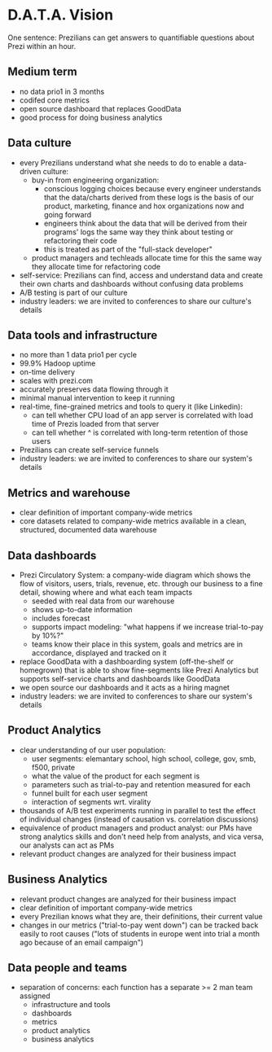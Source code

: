 D.A.T.A. Vision
===============

One sentence: Prezilians can get answers to quantifiable questions about Prezi within an hour.

Medium term
-----------
- no data prio1 in 3 months
- codifed core metrics
- open source dashboard that replaces GoodData
- good process for doing business analytics

Data culture
------------
- every Prezilians understand what she needs to do to enable a data-driven culture:
    - buy-in from engineering organization:
        - conscious logging choices because every engineer understands that the data/charts derived from these logs is the basis of our product, marketing, finance and hox organizations now and going forward
        - engineers think about the data that will be derived from their programs' logs the same way they think about testing or refactoring their code
        - this is treated as part of the "full-stack developer"
    - product managers and techleads allocate time for this the same way they allocate time for refactoring code
- self-service: Prezilians can find, access and understand data and create their own charts and dashboards without confusing data problems
- A/B testing is part of our culture
- industry leaders: we are invited to conferences to share our culture's details

Data tools and infrastructure
-----------------------------
- no more than 1 data prio1 per cycle
- 99.9% Hadoop uptime
- on-time delivery
- scales with prezi.com
- accurately preserves data flowing through it
- minimal manual intervention to keep it running
- real-time, fine-grained metrics and tools to query it (like Linkedin):
    - can tell whether CPU load of an app server is correlated with load time of Prezis loaded from that server
    - can tell whether ^ is correlated with long-term retention of those users
- Prezilians can create self-service funnels
- industry leaders: we are invited to conferences to share our system's details

Metrics and warehouse
---------------------
- clear definition of important company-wide metrics
- core datasets related to company-wide metrics available in a clean, structured, documented data warehouse

Data dashboards
---------------
- Prezi Circulatory System: a company-wide diagram which shows the flow of visitors, users, trials, revenue, etc. through our business to a fine detail, showing where and what each team impacts
    - seeded with real data from our warehouse
    - shows up-to-date information
    - includes forecast
    - supports impact modeling: "what happens if we increase trial-to-pay by 10%?"
    - teams know their place in this system, goals and metrics are in accordance, displayed and tracked on it
- replace GoodData with a dashboarding system (off-the-shelf or homegrown) that is able to show fine-segments like Prezi Analytics but supports self-service charts and dashboards like GoodData
- we open source our dashboards and it acts as a hiring magnet
- industry leaders: we are invited to conferences to share our system's details


Product Analytics
-----------------
- clear understanding of our user population:
    - user segments: elemantary school, high school, college, gov, smb, f500, private
    - what the value of the product for each segment is
    - parameters such as trial-to-pay and retention measured for each
    - funnel built for each user segment
    - interaction of segments wrt. virality
- thousands of A/B test experiments running in parallel to test the effect of individual changes (instead of causation vs. correlation discussions)
- equivalence of product managers and product analyst: our PMs have strong analytics skills and don't need help from analysts, and vica versa, our analysts can act as PMs
- relevant product changes are analyzed for their business impact

Business Analytics
------------------
- relevant product changes are analyzed for their business impact
- clear definition of important company-wide metrics
- every Prezilian knows what they are, their definitions, their current value
- changes in our metrics ("trial-to-pay went down") can be tracked back easily to root causes ("lots of students in europe went into trial a month ago because of an email campaign")

Data people and teams
---------------------
- separation of concerns: each function has a separate >= 2 man team assigned
    - infrastructure and tools
    - dashboards
    - metrics
    - product analytics
    - business analytics
